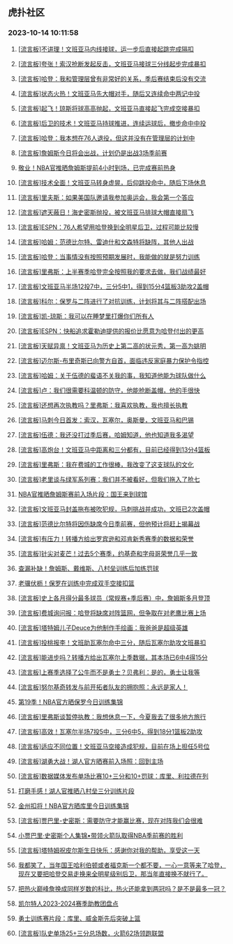 ## 虎扑社区 
### 2023-10-14 10:11:58

1. [[流言板]不讲理！文班亚马内线接球，运一步后直接起跳完成隔扣](https://bbs.hupu.com/62472054.html)

2. [[流言板]夸张！索汉抢断发起反击，文班亚马接球三分线起步完成暴扣](https://bbs.hupu.com/62471499.html)

3. [[流言板]哈登：我和管理层曾有非常好的关系，季后赛结束后没有交流](https://bbs.hupu.com/62471063.html)

4. [[流言板]状态火热！文班亚马先大帽对手，随后又连续命中两记中投](https://bbs.hupu.com/62471262.html)

5. [[流言板]起飞！琼斯将球高高抛起，文班亚马直接起飞完成空接暴扣](https://bbs.hupu.com/62471783.html)

6. [[流言板]后卫的技术！文班亚马持球推进，连续运球后，撤步命中中投](https://bbs.hupu.com/62471990.html)

7. [[流言板]哈登：我本想在76人退役，但这并没有在管理层的计划中](https://bbs.hupu.com/62470805.html)

8. [[流言板]詹姆斯今日将会出战，计划仍是出战3场季前赛](https://bbs.hupu.com/62471336.html)

9. [敬业！NBA官推晒詹姆斯提前4小时到场，已完成赛前热身](https://bbs.hupu.com/62471196.html)

10. [[流言板]技术全面！文班亚马转身虚晃，后仰跳投命中，随后下场休息](https://bbs.hupu.com/62472226.html)

11. [[流言板]里夫斯：如果美国队邀请我参加奥运会，我会第一个答应](https://bbs.hupu.com/62471024.html)

12. [[流言板]遮天蔽日！海史密斯抛投，被文班亚马排球大帽直接扇飞](https://bbs.hupu.com/62472140.html)

13. [[流言板]ESPN：76人希望用哈登换到全明星后卫，过程可能比较慢](https://bbs.hupu.com/62471257.html)

14. [[流言板]哈姆：范德比尔特、雷迪什和文森特将缺阵，其他人出战](https://bbs.hupu.com/62471655.html)

15. [[流言板]哈登：当事情没有按照预期发展时，我能做的就是努力训练](https://bbs.hupu.com/62470971.html)

16. [[流言板]里弗斯：上半赛季哈登完全按照我的要求去做，我们战绩最好](https://bbs.hupu.com/62471754.html)

17. [[流言板]文班亚马半场12投7中，三分5中1，得到15分4篮板3助攻2盖帽](https://bbs.hupu.com/62471844.html)

18. [[流言板]科尔：保罗与二阵进行了对抗训练，计划将其与二阵搭配出场](https://bbs.hupu.com/62470852.html)

19. [[流言板]凯-琼斯：我可以在睡梦里打爆你们所有人](https://bbs.hupu.com/62470228.html)

20. [[流言板]ESPN：快船追求霍勒迪提供的报价比愿意为哈登付出的更高](https://bbs.hupu.com/62470034.html)

21. [[流言板]天赋异禀！文班亚马为历史上第二高的状元秀，第一高为姚明](https://bbs.hupu.com/62471360.html)

22. [[流言板]迈尔斯-布里奇斯已向警方自首，面临违反家庭暴力保护令指控](https://bbs.hupu.com/62469285.html)

23. [[流言板]哈姆：关于伍德的蜚语不关我的事，我知道他能为球队做什么](https://bbs.hupu.com/62469616.html)

24. [[流言板]卢：我们很需要科温顿的防守，他能抢断盖帽，他的手很快](https://bbs.hupu.com/62471223.html)

25. [[流言板]还想再次执教吗？里弗斯：我喜欢执教，我也擅长执教](https://bbs.hupu.com/62472123.html)

26. [[流言板]马刺今日首发：索汉，瓦塞尔，奥斯曼，文班亚马和巴锡](https://bbs.hupu.com/62471144.html)

27. [[流言板]伍德：我还没打过季后赛，哈姆知道，他也知道我多渴望](https://bbs.hupu.com/62469912.html)

28. [[流言板]高炮台！文班亚马中距离和三分都有，目前已经得到13分4篮板](https://bbs.hupu.com/62471721.html)

29. [[流言板]里弗斯：我在费城的工作很棒，我改变了这支球队的文化](https://bbs.hupu.com/62471534.html)

30. [[流言板]老里谈与绿军系列赛：我们并不被看好，但我们拖入了抢七](https://bbs.hupu.com/62471643.html)

31. [NBA官推晒詹姆斯赛前入场片段：国王来到球馆](https://bbs.hupu.com/62471926.html)

32. [[流言板]文班亚马封盖拖布被吹犯规，马刺挑战并成功，文班已2次盖帽](https://bbs.hupu.com/62471765.html)

33. [[流言板]范德比尔特将因伤缺席今日季前赛，但他预计将赶上揭幕战](https://bbs.hupu.com/62470758.html)

34. [[流言板]有压力！转播方给出罗宾逊和邓肯新秀赛季的数据和荣誉](https://bbs.hupu.com/62471971.html)

35. [[流言板]针尖对麦芒！过去5个赛季，约基奇和字母哥荣誉几乎一致](https://bbs.hupu.com/62469762.html)

36. [查漏补缺！詹姆斯、戴维斯、八村垒训练后加练罚球](https://bbs.hupu.com/62471148.html)

37. [老骥伏枥！保罗在训练中完成双手空接扣篮](https://bbs.hupu.com/62471107.html)

38. [[流言板]史上各月得分最多球员（常规赛+季后赛）中，詹姆斯多月登顶](https://bbs.hupu.com/62467487.html)

39. [[流言板]费城询问报：哈登将缺席对阵篮网，但争取在对老鹰比赛上场](https://bbs.hupu.com/62472101.html)

40. [[流言板]塔特姆儿子Deuce为他制作手绘画：我爸爸是超级英雄](https://bbs.hupu.com/62472015.html)

41. [[流言板]投桃报李！文班助瓦塞尔命中三分，随后瓦塞尔助攻文班暴扣](https://bbs.hupu.com/62471542.html)

42. [[流言板]能进步吗？转播方给出瓦塞尔上季数据，其本场已6中4得15分](https://bbs.hupu.com/62471675.html)

43. [[流言板]上赛季选择了公牛而不是勇士？贝弗利：是的，勇士让我等](https://bbs.hupu.com/62469371.html)

44. [[流言板]努尔基奇转发与前开拓者队友的拥抱照：永远是家人！](https://bbs.hupu.com/62471899.html)

45. [第19季！NBA官方晒保罗今日训练集锦](https://bbs.hupu.com/62471131.html)

46. [[流言板]里弗斯谈暂停执教：我想休息一下，今夏我去了很多地方旅行](https://bbs.hupu.com/62471445.html)

47. [[流言板]高效！瓦塞尔半场7投5中，三分6中5，得到18分1篮板2助攻](https://bbs.hupu.com/62471867.html)

48. [[流言板]适应不同位置！文班亚马空接造成犯规，目前在场上担任5号位](https://bbs.hupu.com/62471475.html)

49. [[流言板]湖勇大战！湖人官方晒赛前入场照：回到主场](https://bbs.hupu.com/62472250.html)

50. [[流言板]数据媒体发布单场比赛10+三分和10+罚球：库里、利拉德在列](https://bbs.hupu.com/62470898.html)

51. [打磨手感！湖人官推晒八村垒三分训练片段](https://bbs.hupu.com/62471139.html)

52. [金州扣将！NBA官方晒库里今日训练集锦](https://bbs.hupu.com/62471119.html)

53. [[流言板]贾巴里-史密斯：需要防守才能赢比赛，现在对阵我们会很难](https://bbs.hupu.com/62471942.html)

54. [小贾巴里·史密斯个人集锦•带领火箭队取得NBA季前赛的胜利](https://bbs.hupu.com/62456992.html)

55. [[流言板]塔特姆祝皮尔斯生日快乐：感谢你对我的帮助，享受这一天](https://bbs.hupu.com/62471317.html)

56. [我都笑了，当年国王哈利伯顿或者福克斯一个都不要，一心一意等来了哈登，现在又要把哈登交易走换来全明星级别后卫，那当年直接换不就行了。](https://bbs.hupu.com/62471949.html)

57. [把热火巅峰詹换成同样岁数的科比，热火还能拿到两冠吗？是不是最多一冠？](https://bbs.hupu.com/62471780.html)

58. [凯尔特人2023-2024赛季助教团盘点](https://bbs.hupu.com/62471039.html)

59. [勇士训练赛片段：库里、威金斯先后突破上篮](https://bbs.hupu.com/62470990.html)

60. [[流言板]队史单场25+三分总场数，火箭62场领跑联盟](https://bbs.hupu.com/62471288.html)

